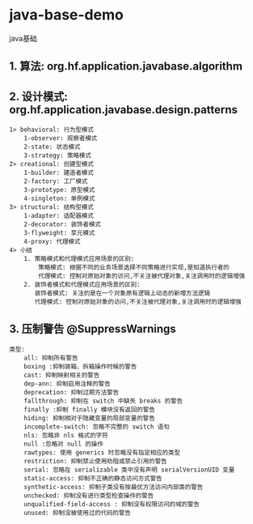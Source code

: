 # java-base-demo
java基础

## 1. 算法: org.hf.application.javabase.algorithm
## 2. 设计模式: org.hf.application.javabase.design.patterns
    1> behavioral: 行为型模式
        1-observer: 观察者模式
        2-state: 状态模式
        3-strategy: 策略模式
    2> creational: 创建型模式
        1-builder: 建造者模式
        2-factory: 工厂模式
        3-prototype: 原型模式
        4-singleton: 单例模式
    3> structural: 结构型模式
        1-adapter: 适配器模式
        2-decorator: 装饰者模式
        3-flyweight: 享元模式
        4-proxy: 代理模式
    4> 小结
        1. 策略模式和代理模式应用场景的区别: 
            策略模式: 根据不同的业务场景选择不同策略进行实现,是知道执行者的
            代理模式: 控制对原始对象的访问,不关注被代理对象,关注调用时的逻辑增强
        2. 装饰者模式和代理模式应用场景的区别:
           装饰者模式: 关注的是在一个对象原有逻辑上动态的新增方法逻辑
           代理模式: 控制对原始对象的访问,不关注被代理对象,关注调用时的逻辑增强
## 3. 压制警告 @SuppressWarnings
    类型: 
        all: 抑制所有警告
        boxing :抑制装箱、拆箱操作时候的警告
        cast: 抑制映射相关的警告
        dep-ann: 抑制启用注释的警告
        deprecation: 抑制过期方法警告
        fallthrough: 抑制在 switch 中缺失 breaks 的警告
        finally :抑制 finally 模块没有返回的警告
        hiding: 抑制相对于隐藏变量的局部变量的警告
        incomplete-switch: 忽略不完整的 switch 语句
        nls: 忽略非 nls 格式的字符
        null :忽略对 null 的操作
        rawtypes: 使用 generics 时忽略没有指定相应的类型
        restriction: 抑制禁止使用劝阻或禁止引用的警告
        serial: 忽略在 serializable 类中没有声明 serialVersionUID 变量
        static-access: 抑制不正确的静态访问方式警告
        synthetic-access: 抑制子类没有按最优方法访问内部类的警告
        unchecked: 抑制没有进行类型检查操作的警告
        unqualified-field-access : 抑制没有权限访问的域的警告
        unused: 抑制没被使用过的代码的警告
